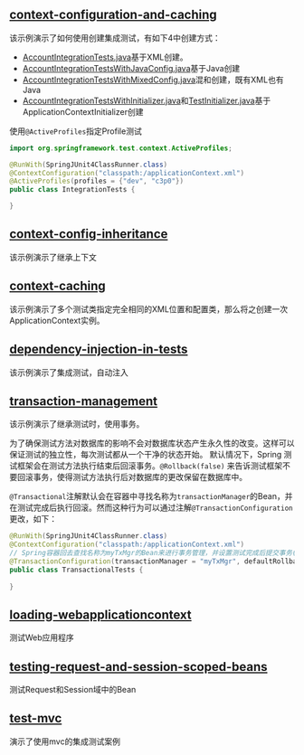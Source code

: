 ## [context-configuration-and-caching](context-configuration-and-caching)
该示例演示了如何使用创建集成测试，有如下4中创建方式：
* [AccountIntegrationTests.java](context-configuration-and-caching%2Fsrc%2Ftest%2Fjava%2Forg%2Fexample%2FAccountIntegrationTests.java)基于XML创建。
* [AccountIntegrationTestsWithJavaConfig.java](context-configuration-and-caching%2Fsrc%2Ftest%2Fjava%2Forg%2Fexample%2FAccountIntegrationTestsWithJavaConfig.java)基于Java创建
* [AccountIntegrationTestsWithMixedConfig.java](context-configuration-and-caching%2Fsrc%2Ftest%2Fjava%2Forg%2Fexample%2FAccountIntegrationTestsWithMixedConfig.java)混和创建，既有XML也有Java
* [AccountIntegrationTestsWithInitializer.java](context-configuration-and-caching%2Fsrc%2Ftest%2Fjava%2Forg%2Fexample%2FAccountIntegrationTestsWithInitializer.java)和[TestInitializer.java](context-configuration-and-caching%2Fsrc%2Ftest%2Fjava%2Forg%2Fexample%2FTestInitializer.java)基于ApplicationContextInitializer创建

使用`@ActiveProfiles`指定Profile测试
```java
import org.springframework.test.context.ActiveProfiles;

@RunWith(SpringJUnit4ClassRunner.class)
@ContextConfiguration("classpath:/applicationContext.xml")
@ActiveProfiles(profiles = {"dev", "c3p0"})
public class IntegrationTests {

} 
```
## [context-config-inheritance](context-config-inheritance)
该示例演示了继承上下文
## [context-caching](context-caching)
该示例演示了多个测试类指定完全相同的XML位置和配置类，那么将之创建一次ApplicationContext实例。
## [dependency-injection-in-tests](dependency-injection-in-tests)
该示例演示了集成测试，自动注入
## [transaction-management](transaction-management)
该示例演示了继承测试时，使用事务。

为了确保测试方法对数据库的影响不会对数据库状态产生永久性的改变。这样可以保证测试的独立性，每次测试都从一个干净的状态开始。 默认情况下，Spring 测试框架会在测试方法执行结束后回滚事务。`@Rollback(false)` 来告诉测试框架不要回滚事务，使得测试方法执行后对数据库的更改保留在数据库中。

`@Transactional`注解默认会在容器中寻找名称为`transactionManager`的Bean，并在测试完成后执行回滚。然而这种行为可以通过注解`@TransactionConfiguration`更改，如下：
```java
@RunWith(SpringJUnit4ClassRunner.class)
@ContextConfiguration("classpath:/applicationContext.xml")
// Spring容器回去查找名称为myTxMgr的Bean来进行事务管理，并设置测试完成后提交事务(因为 defaultRollback设置成了false)
@TransactionConfiguration(transactionManager = "myTxMgr", defaultRollback = false)
public class TransactionalTests {
    
}
```
## [loading-webapplicationcontext](loading-webapplicationcontext)
测试Web应用程序
## [testing-request-and-session-scoped-beans](testing-request-and-session-scoped-beans)
测试Request和Session域中的Bean
## [test-mvc](test-mvc)
演示了使用mvc的集成测试案例